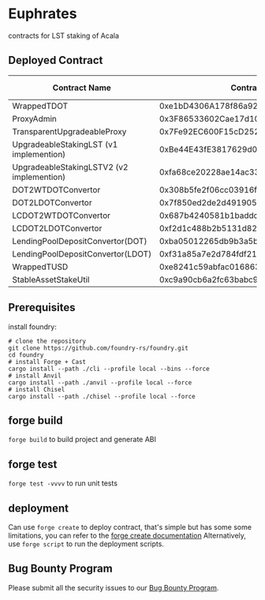 # Euphrates
contracts for LST staking of Acala

## Deployed Contract

| Contract Name | Contract Address | Code Verify |
| --- | --- | --- |
| WrappedTDOT | 0xe1bD4306A178f86a9214c39ABCD53D021bEDb0f9 | [blockscout](https://blockscout.acala.network/address/0xe1bD4306A178f86a9214c39ABCD53D021bEDb0f9/contracts#address-tabs) |
| ProxyAdmin | 0x3F86533602Cae17d10173269ecB6Efce1d68D5ec | [blockscout](https://blockscout.acala.network/address/0x3F86533602Cae17d10173269ecB6Efce1d68D5ec/contracts#address-tabs) |
| TransparentUpgradeableProxy | 0x7Fe92EC600F15cD25253b421bc151c51b0276b7D | [blockscout](https://blockscout.acala.network/address/0x7Fe92EC600F15cD25253b421bc151c51b0276b7D/contracts#address-tabs) |
| UpgradeableStakingLST (v1 implemention) | 0xBe44E43fE3817629d0cfA8CC0b73101d0F0FDE56 | [blockscout](https://blockscout.acala.network/address/0xBe44E43fE3817629d0cfA8CC0b73101d0F0FDE56/contracts#address-tabs) |
| UpgradeableStakingLSTV2 (v2 implemention) | 0xfa68ce20228ae14ac338aedb95f0f55b4e8b2bbe | [blockscout](https://blockscout.acala.network/address/0xfa68ce20228ae14ac338aedb95f0f55b4e8b2bbe/contracts#address-tabs) |
| DOT2WTDOTConvertor | 0x308b5fe2f06cc03916fe3a969caf7174ba32ad90 | [blockscout](https://blockscout.acala.network/address/0x308b5fe2f06cc03916fe3a969caf7174ba32ad90/contracts#address-tabs) |
| DOT2LDOTConvertor | 0x7f850ed2de2d4919050bdeda492a41432c42a39c | [blockscout](https://blockscout.acala.network/address/0x7f850ed2de2d4919050bdeda492a41432c42a39c/contracts#address-tabs) |
| LCDOT2WTDOTConvertor | 0x687b4240581b1baddd1cb317831a6846cf028272 | [blockscout](https://blockscout.acala.network/address/0x687b4240581b1baddd1cb317831a6846cf028272/contracts#address-tabs) |
| LCDOT2LDOTConvertor | 0xf2d1c488b2b5131d820984f190fc0866dea2bd78 | [blockscout](https://blockscout.acala.network/address/0xf2d1c488b2b5131d820984f190fc0866dea2bd78/contracts#address-tabs) |
| LendingPoolDepositConvertor(DOT) | 0xba05012265db9b3a5b516b635a5ffb0d27e9384f | [blockscout](https://blockscout.acala.network/address/0xba05012265db9b3a5b516b635a5ffb0d27e9384f/contracts#address-tabs) |
| LendingPoolDepositConvertor(LDOT) | 0xf31a85a7e2d784fdf2122b13dfee47911a6de4d1 | [blockscout](https://blockscout.acala.network/address/0xf31a85a7e2d784fdf2122b13dfee47911a6de4d1/contracts#address-tabs) |
| WrappedTUSD | 0xe8241c59abfac0168637e3a8749c44a9d64291d3 | [blockscout](https://blockscout.acala.network/address/0xe8241c59abfac0168637e3a8749c44a9d64291d3/contracts#address-tabs) |
| StableAssetStakeUtil | 0xc9a90cb6a2fc63babc93f08ea30b1c056f66461d | [blockscout](https://blockscout.acala.network/address/0xc9a90cb6a2fc63babc93f08ea30b1c056f66461d/contracts#address-tabs) |

## Prerequisites
install foundry:  
```
# clone the repository
git clone https://github.com/foundry-rs/foundry.git
cd foundry
# install Forge + Cast
cargo install --path ./cli --profile local --bins --force
# install Anvil
cargo install --path ./anvil --profile local --force
# install Chisel
cargo install --path ./chisel --profile local --force
```

## forge build
`forge build` to build project and generate ABI

## forge test
`forge test -vvvv` to run unit tests

## deployment
Can use `forge create` to deploy contract, that's simple but has some some limitations, you can refer to the [forge create documentation](https://book.getfoundry.sh/reference/forge/forge-create)
Alternatively, use `forge script` to run the deployment scripts.

## Bug Bounty Program

Please submit all the security issues to our [Bug Bounty Program](https://immunefi.com/bounty/euphrates/).

